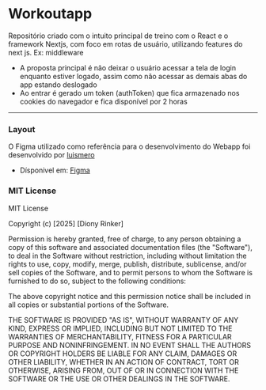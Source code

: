 # Workoutapp
Repositório criado com o intuito principal de treino com o React e o framework Nextjs, com foco em rotas de usuário, utilizando features do next js. Ex: middleware

- A proposta principal é não deixar o usuário acessar a tela de login enquanto estiver logado, assim como não acessar as demais abas do app estando deslogado
- Ao entrar é gerado um token (authToken) que fica armazenado nos cookies do navegador e fica disponível por 2 horas
  

---

### Layout

O Figma utilizado como referência para o desenvolvimento do Webapp foi desenvolvido por [luismero](https://www.figma.com/@luismero)
- Dísponivel em: [Figma](https://www.figma.com/community/file/1376884570496446669/fitness-app)

### MIT License

MIT License

Copyright (c) [2025] [Diony Rinker]

Permission is hereby granted, free of charge, to any person obtaining a copy
of this software and associated documentation files (the "Software"), to deal
in the Software without restriction, including without limitation the rights
to use, copy, modify, merge, publish, distribute, sublicense, and/or sell
copies of the Software, and to permit persons to whom the Software is
furnished to do so, subject to the following conditions:

The above copyright notice and this permission notice shall be included in all
copies or substantial portions of the Software.

THE SOFTWARE IS PROVIDED "AS IS", WITHOUT WARRANTY OF ANY KIND, EXPRESS OR
IMPLIED, INCLUDING BUT NOT LIMITED TO THE WARRANTIES OF MERCHANTABILITY,
FITNESS FOR A PARTICULAR PURPOSE AND NONINFRINGEMENT. IN NO EVENT SHALL THE
AUTHORS OR COPYRIGHT HOLDERS BE LIABLE FOR ANY CLAIM, DAMAGES OR OTHER
LIABILITY, WHETHER IN AN ACTION OF CONTRACT, TORT OR OTHERWISE, ARISING FROM,
OUT OF OR IN CONNECTION WITH THE SOFTWARE OR THE USE OR OTHER DEALINGS IN THE
SOFTWARE.

